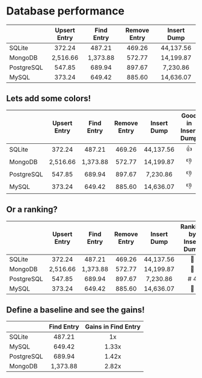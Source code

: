 # Database performance

|  | Upsert Entry | Find Entry | Remove Entry | Insert Dump |
| :--- | :---: | :---: | :---: | :---: |
| SQLite | 372.24 | 487.21 | 469.26 | 44,137.56 |
| MongoDB | 2,516.66 | 1,373.88 | 572.77 | 14,199.87 |
| PostgreSQL | 547.85 | 689.94 | 897.67 | 7,230.86 |
| MySQL | 373.24 | 649.42 | 885.60 | 14,636.07 |

## Lets add some colors!

|  | Upsert Entry | Find Entry | Remove Entry | Insert Dump | Good in Insert Dump |
| :--- | :---: | :---: | :---: | :---: | :---: |
| SQLite | 372.24 | 487.21 | 469.26 | 44,137.56 | :thumbsup: |
| MongoDB | 2,516.66 | 1,373.88 | 572.77 | 14,199.87 | :thumbsdown: |
| PostgreSQL | 547.85 | 689.94 | 897.67 | 7,230.86 | :thumbsdown: |
| MySQL | 373.24 | 649.42 | 885.60 | 14,636.07 | :thumbsdown: |

## Or a ranking?

|  | Upsert Entry | Find Entry | Remove Entry | Insert Dump | Ranking by Insert Dump |
| :--- | :---: | :---: | :---: | :---: | :---: |
| SQLite | 372.24 | 487.21 | 469.26 | 44,137.56 | :1st_place_medal: |
| MongoDB | 2,516.66 | 1,373.88 | 572.77 | 14,199.87 | :3rd_place_medal: |
| PostgreSQL | 547.85 | 689.94 | 897.67 | 7,230.86 | # 4 |
| MySQL | 373.24 | 649.42 | 885.60 | 14,636.07 | :2nd_place_medal: |

## Define a baseline and see the gains!

|  | Find Entry | Gains in Find Entry |
| :--- | :---: | :---: |
| SQLite | 487.21 | 1x |
| MySQL | 649.42 | 1.33x |
| PostgreSQL | 689.94 | 1.42x |
| MongoDB | 1,373.88 | 2.82x |

